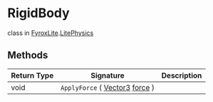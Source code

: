 # RigidBody
class in [FyroxLite](../../scripting_api_cs.md).[LitePhysics](../LitePhysics.md)
## Methods
| Return Type | Signature | Description |
|---|---|---|
| void | `ApplyForce` ( [Vector3](../LiteMath/Vector3.md) <ins>force</ins> ) |  |

